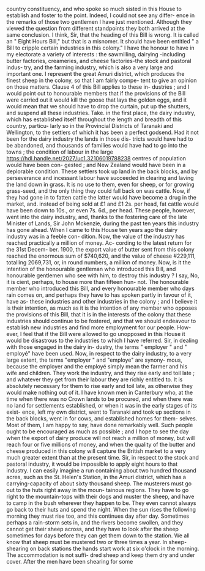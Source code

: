 country constituency, and who spoke so much sisted in this House to establish and foster to the point. Indeed, I could not see any differ- ence in the remarks of those two gentlemen I have just mentioned. Although they viewed the question from different standpoints they both arrived at the same conclusion. I think, Sir, that the heading of this Bill is wrong. It is called an " Eight Hours Bill," but that is a misnomer. It should have been entitled " a Bill to cripple certain industries in this colony." I have the honour to have in my electorate a variety of interests : the sawmilling, dairying -including butter factories, creameries, and cheese factories-the stock and pastoral indus- try, and the farming industry, which is also a very large and important one. I represent the great Amuri district, which produces the finest sheep in the colony, so that I am fairly compe- tent to give an opinion on those matters. Clause 4 of this Bill applies to these in- dustries ; and I would point out to honourable members that if the provisions of the Bill were carried out it would kill the goose that lays the golden eggs, and it would mean that we should have to drop the curtain, put up the shutters, and suspend all these industries. Take. in the first place, the dairy industry, which has established itself throughout the length and breadth of this country, particu- larly so in the Provincial Districts of Taranaki and Wellington, to the settlers of which it has been a perfect godsend. Had it not been for the dairy industry the lands in those dis- tricts would have had to be abandoned, and thousands of families would have had to go into the towns ; the condition of labour in the large https://hdl.handle.net/2027/uc1.32106019788238 centres of population would have been con- gested ; and New Zealand would have been in a deplorable condition. These settlers took up land in the back blocks, and by perseverance and incessant labour have succeeded in clearing and laving the land down in grass. It is no use to them, even for sheep, or for growing grass-seed, and the only thing they could fall back on was cattle. Now, if they had gone in to fatten cattle the latter would have become a drug in the market, and. instead of being sold at £1 and £1 2s. per head, fat cattle would have been down to 10s., or even 7s. 6d., per head. These people, however, went into the dairy industry, and, thanks to the fostering care of the late Minister of Lands, Sir John Mckenzie, during the past ten years this industry has gone ahead. When I came to this House ten years ago the dairy industry was in a feeble con- dition. Now, the value of the industry has reached practically a million of money. Ac- cording to the latest return for the 31st Decem- ber. 1900, the export value of butter sent from this colony reached the enormous sum of $740,620, and the value of cheese #229,111, totalling 2069,731, or, in round numbers, a million of money. Now, is it the intention of the honourable gentleman who introduced this Bill, and honourable gentlemen who see with him, to destroy this industry ? I say, No, it is cient, perhaps, to house more than fifteen hun- not. The honourable member who introduced this Bill, and every honourable member who days rain comes on, and perhaps they have to has spoken partly in favour of it, have as- these industries and other industries in the colony ; and I believe it is their intention, as much as it is the intention of any member who opposes the provisions of this Bill, that it is in the interests of the colony that these industries should continue to be fostered, and that we should endeavour to establish new industries and find more employment for our people. How- ever, I feel that if the Bill were allowed to go unopposed in this House it would be disastrous to the industries to which I have referred. Sir, in dealing with those engaged in the dairy in- dustry, the terms " employer " and " employé" have been used. Now, in respect to the dairy industry, to a very large extent, the terms "employer " and "employe" are synony- mous, because the employer and the employé simply mean the farmer and his wife and children. They work the industry, and they rise early and toil late ; and whatever they get from their labour they are richly entitled to. It is absolutely necessary for them to rise early and toil late, as otherwise they would make nothing out of it. I have known men in Canterbury who, at the time when there was no Crown lands to be procured, and when there was no land for settlements established, or when it was in the early stages of its exist- ence, left my own district, went to Taranaki and took up sections in the back blocks, went in for cows, and established homes for them- selves. Most of them, I am happy to say, have done remarkably well. Such people ought to be encouraged as much as possible ; and I hope to see the day when the export of dairy produce will not reach a million of money, but will reach four or five millions of money, and when the quality of the butter and cheese produced in this colony will capture the British market to a very much greater extent than at the present time. Sir, in respect to the stock and pastoral industry, it would be impossible to apply eight hours to that industry. I can easily imagine a run containing about two hundred thousand acres, such as the St. Helen's Station, in the Amuri district, which has a carrying-capacity of about sixty thousand sheep. The musterers must go out to the huts right away in the moun- tainous regions. They have to go right to the mountain-tops with their dogs and muster the sheep, and have to camp in the bush wherever they happen to be. They even cannot always go back to their huts and spend the night. When the sun rises the following morning they must rise too, and this continues day after day. Sometimes perhaps a rain-storm sets in, and the rivers become swollen, and they cannot get their sheep across, and they have to look after the sheep sometimes for days before they can get them down to the station. We all know that sheep must be mustered two or three times a year. In sheep-shearing on back stations the hands start work at six o'clock in the morning. The accommodation is not suffi- dred sheep and keep them dry and under cover. After the men have been shearing for some 